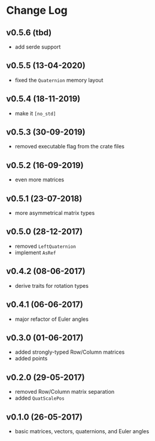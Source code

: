 # Change Log

## v0.5.6 (tbd)
- add serde support

## v0.5.5 (13-04-2020)
- fixed the `Quaternion` memory layout

## v0.5.4 (18-11-2019)
- make it `[no_std]`

## v0.5.3 (30-09-2019)
- removed executable flag from the crate files

## v0.5.2 (16-09-2019)
- even more matrices

## v0.5.1 (23-07-2018)
- more asymmetrical matrix types

## v0.5.0 (28-12-2017)
- removed `LeftQuaternion`
- implement `AsRef`

## v0.4.2 (08-06-2017)
- derive traits for rotation types

## v0.4.1 (06-06-2017)
- major refactor of Euler angles

## v0.3.0 (01-06-2017)
- added strongly-typed Row/Column matrices
- added points

## v0.2.0 (29-05-2017)
- removed Row/Column matrix separation
- added `QuatScalePos`

## v0.1.0 (26-05-2017)
- basic matrices, vectors, quaternions, and Euler angles
